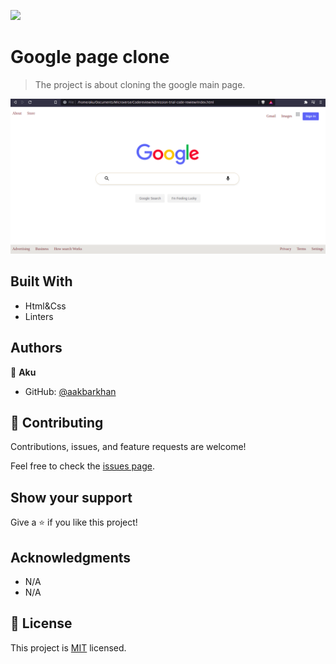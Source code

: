 ![](https://img.shields.io/badge/Microverse-blueviolet)

# Google page clone

> The project is about cloning the google main page.

![screenshot](./googlepage.png)


## Built With

- Html&Css
- Linters

## Authors

👤 **Aku**

- GitHub: [@aakbarkhan](https://github.com/aakbarkhan)



## 🤝 Contributing

Contributions, issues, and feature requests are welcome!

Feel free to check the [issues page](../../issues/).

## Show your support

Give a ⭐️ if you like this project!

## Acknowledgments

- N/A
- N/A


## 📝 License

This project is [MIT](./MIT.md) licensed.
